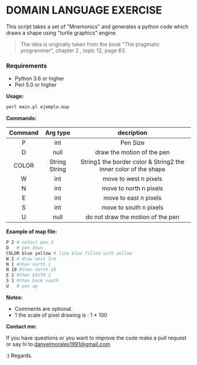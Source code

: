 # DOMAIN LANGUAGE EXERCISE

This script takes a set of  "Mnemonics" and generates a python code  which draws a shape  using "turtle graphics" engine. 



> The idea is originally taken from the book "The pragmatic programmer", chapter 2 , topic 12, page 63.

### Requirements

- Python 3.6 or higher 
- Perl 5.0 or higher



**Usage:**

```perl
perl main.pl ejemplo.map
```



**Commands:**

| Command |   Arg type    |                decription                |
| :-----: | :-----------: | :--------------------------------------: |
|    P    |      int      |                 Pen Size                 |
|    D    |     null      |        draw the motion of the pen        |
|  COLOR  | String String | String1 the border color & String2 the inner color of the shape |
|    W    |      int      |          move to west  n pixels          |
|    N    |      int      |          move to north n pixels          |
|    E    |      int      |          move to east n pixels           |
|    S    |      int      |          move to south n pixels          |
|    U    |     null      |    do not draw the motion of the pen     |



**Example of map file:**

```bash
P 2 # select pen 2
D   # pen down
COLOR blue yellow # line blue filled with yellow
W 2 # draw west 2cm
N 1 #then north 1
N 10 #then north 10
E 2 #then EASTH 2
S 1 #then back south
U   # pen up
```

**Notes:** 

* Comments are optional.
* 1 the scale of pixel drawing is : 1 * 100 



**Contact me:**

If you have questions or you want to improve the code make a pull request or say hi to danyelmorales1991@gmail.com



:) Regards.